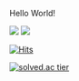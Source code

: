 Hello World!



<img src="https://img.shields.io/badge/TypeScript-3178C6?style=flat&logo=TypeScript&logoColor=white"/>

<img src="http://mazandi.herokuapp.com/api?handle={yeji}&theme=warm"/>

[![Hits](https://hits.seeyoufarm.com/api/count/incr/badge.svg?url=https%3A%2F%2Fgithub.com%2Fmabaem&count_bg=%2379C83D&title_bg=%23555555&icon=&icon_color=%23E7E7E7&title=hits&edge_flat=false)](https://hits.seeyoufarm.com)

[![solved.ac tier](http://mazassumnida.wtf/api/generate_badge?boj=jyeji75)](https://solved.ac/jyeji75)
